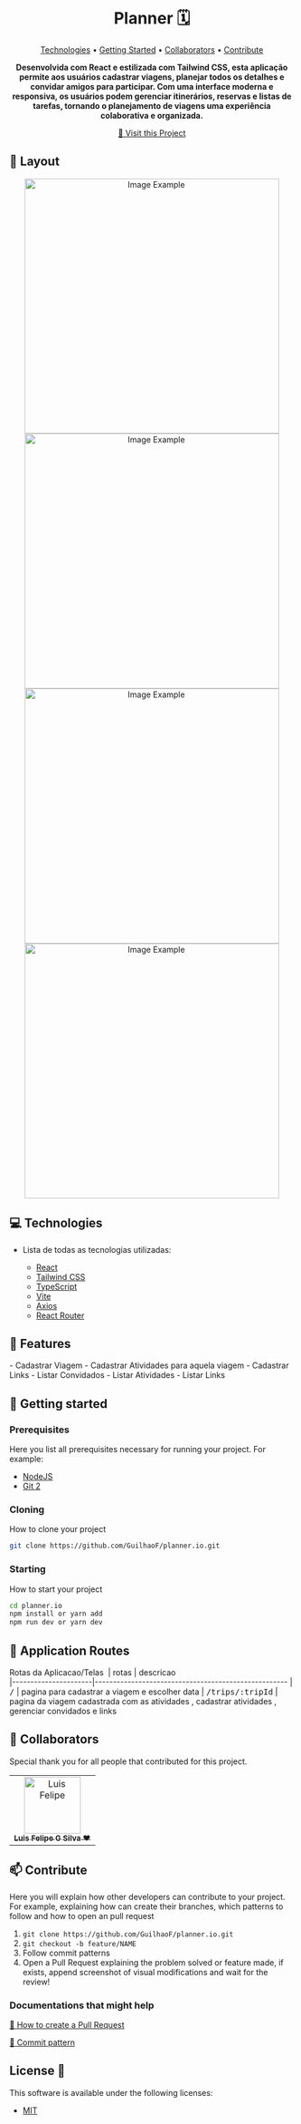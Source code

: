<h1 align="center" style="font-weight: bold;">Planner 🗓️</h1>

<p align="center">
 <a href="#tech">Technologies</a> • 
 <a href="#started">Getting Started</a> • 
  <a href="#colab">Collaborators</a> •
 <a href="#contribute">Contribute</a>
</p>

<p align="center">
    <b>
Desenvolvida com React e estilizada com Tailwind CSS, esta aplicação permite aos usuários cadastrar viagens, planejar todos os detalhes e convidar amigos para participar. Com uma interface moderna e responsiva, os usuários podem gerenciar itinerários, reservas e listas de tarefas, tornando o planejamento de viagens uma experiência colaborativa e organizada.
    </b>
</p>

<p align="center">
     <a href="PROJECT__URL">📱 Visit this Project</a>
</p>

<h2 id="layout">🎨 Layout</h2>

<p align="center">
    <img src="https://github.com/user-attachments/assets/51c41466-9387-41d0-9d06-ca39e65fb072" alt="Image Example" width="450px">
    <img src="https://github.com/user-attachments/assets/1c73d3e2-754c-4cac-8ed2-9968a4111972" alt="Image Example" width="450px">
     <img src="https://github.com/user-attachments/assets/51aeaf11-a7ca-4183-8e67-a6476ab2e6cd" alt="Image Example" width="450px">
    <img src="https://github.com/user-attachments/assets/1f8ba8d1-fad4-4b58-9491-d11cca9e798e" alt="Image Example" width="450px">
</p>

<h2 id="technologies">💻 Technologies</h2>

- Lista de todas as tecnologias utilizadas:

  - [React](https://reactjs.org/)
  - [Tailwind CSS](https://tailwindcss.com/)
  - [TypeScript](https://www.typescriptlang.org/)
  - [Vite](https://vitejs.dev/)
  - [Axios](https://axios-http.com/)
  - [React Router](https://reactrouter.com/)

          
<h2 id="features"> 🧐 Features </h2> 

<div style="display:flex">
- Cadastrar Viagem 
- Cadastrar Atividades para aquela viagem
- Cadastrar Links
- Listar Convidados
- Listar Atividades
- Listar Links
</div>


<h2 id="started">🚀 Getting started</h2>

<h3>Prerequisites</h3>

Here you list all prerequisites necessary for running your project. For example:

- [NodeJS](https://nodejs.org/en/download/package-manager/current)
- [Git 2](https://git-scm.com/)

<h3>Cloning</h3>

How to clone your project

```bash
git clone https://github.com/GuilhaoF/planner.io.git
```

<h3>Starting</h3>

How to start your project

```bash
cd planner.io
npm install or yarn add
npm run dev or yarn dev
```

<h2 id="routes">📍 Application Routes</h2>

Rotas da Aplicacao/Telas
​
| rotas | descricao  
|----------------------|-----------------------------------------------------
| <kbd>/</kbd> | pagina para cadastrar a viagem e escolher data
| <kbd>/trips/:tripId</kbd> | pagina da viagem cadastrada com as atividades , cadastrar atividades , gerenciar convidados e links


<h2 id="colab">🤝 Collaborators</h2>

Special thank you for all people that contributed for this project.

<table>
  <tr>
    <td align="center">
      <a href="#">
        <img src="https://avatars.githubusercontent.com/u/67026555?v=4" width="100px;" alt="Luis Felipe"/><br>
        <sub>
          <b>Luis Felipe G Silva ❤️</b>
        </sub>
      </a>
    </td>
  </tr>
</table>

<h2 id="contribute">📫 Contribute</h2>

Here you will explain how other developers can contribute to your project. For example, explaining how can create their branches, which patterns to follow and how to open an pull request

1. `git clone https://github.com/GuilhaoF/planner.io.git`
2. `git checkout -b feature/NAME`
3. Follow commit patterns
4. Open a Pull Request explaining the problem solved or feature made, if exists, append screenshot of visual modifications and wait for the review!

<h3>Documentations that might help</h3>

[📝 How to create a Pull Request](https://www.atlassian.com/br/git/tutorials/making-a-pull-request)

[💾 Commit pattern](https://gist.github.com/joshbuchea/6f47e86d2510bce28f8e7f42ae84c716)

## License 💭

This software is available under the following licenses:

- [MIT](https://rem.mit-license.org)

